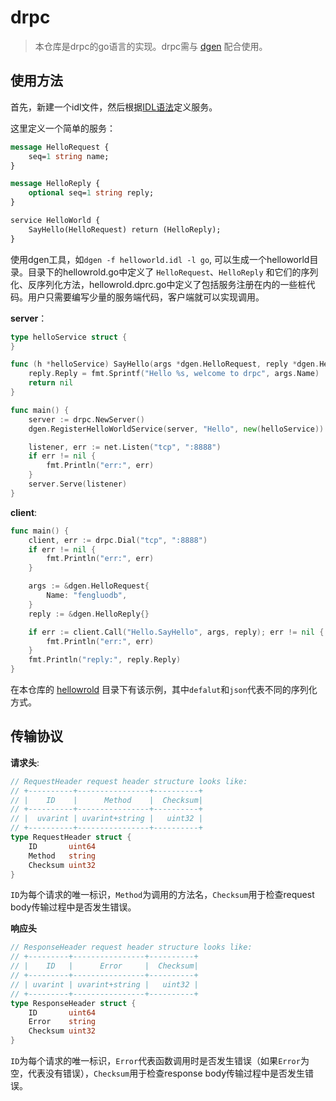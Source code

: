 # drpc

> 本仓库是drpc的go语言的实现。drpc需与 [dgen](https://github.com/fengluodb/dgen) 配合使用。

## 使用方法

首先，新建一个idl文件，然后根据[IDL语法](https://github.com/fengluodb/dgen#idl-%E8%AF%AD%E6%B3%95)定义服务。

这里定义一个简单的服务：

```protobuf
message HelloRequest {
    seq=1 string name;
}

message HelloReply {
    optional seq=1 string reply;
}

service HelloWorld {
    SayHello(HelloRequest) return (HelloReply);
}
```

使用dgen工具，如`dgen -f helloworld.idl -l go`, 可以生成一个helloworld目录。目录下的hellowrold.go中定义了 `HelloRequest`、`HelloReply` 和它们的序列化、反序列化方法，hellowrold.dprc.go中定义了包括服务注册在内的一些桩代码。用户只需要编写少量的服务端代码，客户端就可以实现调用。

**server**：
```go
type helloService struct {
}

func (h *helloService) SayHello(args *dgen.HelloRequest, reply *dgen.HelloReply) error {
	reply.Reply = fmt.Sprintf("Hello %s, welcome to drpc", args.Name)
	return nil
}

func main() {
	server := drpc.NewServer()
	dgen.RegisterHelloWorldService(server, "Hello", new(helloService)) // 此函数由编译器生成

	listener, err := net.Listen("tcp", ":8888")
	if err != nil {
		fmt.Println("err:", err)
	}
	server.Serve(listener)
}
```

**client**:
```go
func main() {
	client, err := drpc.Dial("tcp", ":8888")
	if err != nil {
		fmt.Println("err:", err)
	}

	args := &dgen.HelloRequest{
		Name: "fengluodb",
	}
	reply := &dgen.HelloReply{}

	if err := client.Call("Hello.SayHello", args, reply); err != nil {
		fmt.Println("err:", err)
	}
	fmt.Println("reply:", reply.Reply)
}
```
在本仓库的 [hellowrold](https://github.com/fengluodb/drpc/tree/main/example/helloworld) 目录下有该示例，其中`defalut`和`json`代表不同的序列化方式。

## 传输协议

**请求头**:
```go
// RequestHeader request header structure looks like:
// +----------+----------------+----------+
// |    ID    |      Method    |  Checksum|
// +----------+----------------+----------+
// |  uvarint | uvarint+string |   uint32 |
// +----------+----------------+----------+
type RequestHeader struct {
	ID       uint64
	Method   string
	Checksum uint32
}
```
`ID`为每个请求的唯一标识，`Method`为调用的方法名，`Checksum`用于检查request body传输过程中是否发生错误。


**响应头**
```go
// ResponseHeader request header structure looks like:
// +---------+----------------+----------+
// |    ID   |      Error     |  Checksum|
// +---------+----------------+----------+
// | uvarint | uvarint+string |   uint32 |
// +---------+----------------+----------+
type ResponseHeader struct {
	ID       uint64
	Error    string
	Checksum uint32
}
```
`ID`为每个请求的唯一标识，`Error`代表函数调用时是否发生错误（如果`Error`为空，代表没有错误），`Checksum`用于检查response body传输过程中是否发生错误。